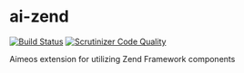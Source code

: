 ai-zend
=======
[![Build Status](https://travis-ci.org/Aimeos/ai-zend.png?branch=master)](https://travis-ci.org/Aimeos/ai-zend)
[![Scrutinizer Code Quality](https://scrutinizer-ci.com/g/aimeos/ai-zend/badges/quality-score.png?b=master)](https://scrutinizer-ci.com/g/aimeos/ai-zend/?branch=master)

Aimeos extension for utilizing Zend Framework components
